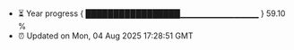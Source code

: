 - ⏳ Year progress { █████████████████▁▁▁▁▁▁▁▁▁▁▁▁▁ } 59.10 %
- ⏰ Updated on Mon, 04 Aug 2025 17:28:51 GMT

